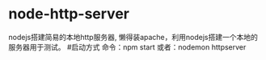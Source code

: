 # node-http-server
nodejs搭建简易的本地http服务器,
懒得装apache，利用nodejs搭建一个本地的服务器用于测试。
#启动方式
命令：npm start
或者：nodemon httpserver
